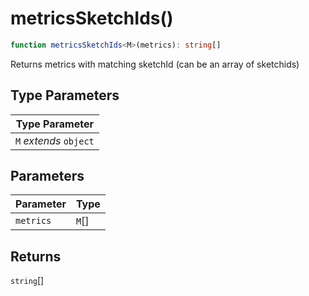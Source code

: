 # metricsSketchIds()

```ts
function metricsSketchIds<M>(metrics): string[]
```

Returns metrics with matching sketchId (can be an array of sketchids)

## Type Parameters

| Type Parameter |
| ------ |
| `M` *extends* `object` |

## Parameters

| Parameter | Type |
| ------ | ------ |
| `metrics` | `M`[] |

## Returns

`string`[]
